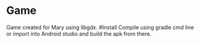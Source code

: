 # Game
Game created for Mary using libgdx.
#Install
Compile using gradle cmd line or import into Android studio and build the apk from there.

